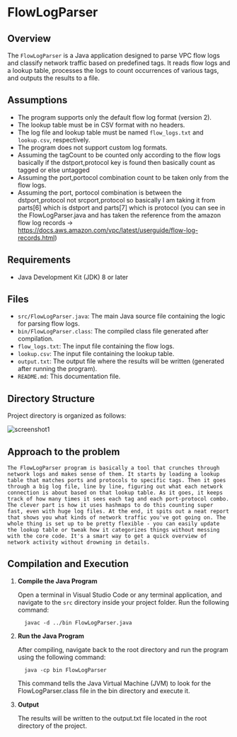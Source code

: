 # FlowLogParser

## Overview

The `FlowLogParser` is a Java application designed to parse VPC flow logs and classify network traffic based on predefined tags. It reads flow logs and a lookup table, processes the logs to count occurrences of various tags, and outputs the results to a file.

## Assumptions

- The program supports only the default flow log format (version 2).
- The lookup table must be in CSV format with no headers.
- The log file and lookup table must be named `flow_logs.txt` and `lookup.csv`, respectively.
- The program does not support custom log formats.
- Assuming the tagCount to be counted only according to the flow logs basically if the dstport,protocol key is found then basically count as tagged or else untagged
- Assuming the port,portocol combination count to be taken only from the flow logs.
- Assuming the port, portocol combination is between the dstport,protocol not srcport,protocol so basically I am taking it from parts[6] which is dstport and parts[7] which is protocol (you can see in the FlowLogParser.java and has taken the reference from the amazon flow log records -> https://docs.aws.amazon.com/vpc/latest/userguide/flow-log-records.html) 

## Requirements

- Java Development Kit (JDK) 8 or later

## Files

- `src/FlowLogParser.java`: The main Java source file containing the logic for parsing flow logs.
- `bin/FlowLogParser.class`: The compiled class file generated after compilation.
- `flow_logs.txt`: The input file containing the flow logs.
- `lookup.csv`: The input file containing the lookup table.
- `output.txt`: The output file where the results will be written (generated after running the program).
- `README.md`: This documentation file.

## Directory Structure

Project directory is organized as follows:

![screenshot1](https://github.com/user-attachments/assets/98def0e0-4840-4875-994d-ff3646cf6944)


## Approach to the problem

 ```
The FlowLogParser program is basically a tool that crunches through network logs and makes sense of them. It starts by loading a lookup table that matches ports and protocols to specific tags. Then it goes through a big log file, line by line, figuring out what each network connection is about based on that lookup table. As it goes, it keeps track of how many times it sees each tag and each port-protocol combo. The clever part is how it uses hashmaps to do this counting super fast, even with huge log files. At the end, it spits out a neat report that shows you what kinds of network traffic you've got going on. The whole thing is set up to be pretty flexible - you can easily update the lookup table or tweak how it categorizes things without messing with the core code. It's a smart way to get a quick overview of network activity without drowning in details.
```

## Compilation and Execution

1. **Compile the Java Program**

   Open a terminal in Visual Studio Code or any terminal application, and navigate to the `src` directory inside your project folder. Run the following command:

    ```
      javac -d ../bin FlowLogParser.java
    ```


1. **Run the Java Program**

     After compiling, navigate back to the root directory and run the program using the following command:

      ```
        java -cp bin FlowLogParser
      ```

     This command tells the Java Virtual Machine (JVM) to look for the FlowLogParser.class file in the bin directory and execute it.

3. **Output**

     The results will be written to the output.txt file located in the root directory of the project.
